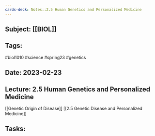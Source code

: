 ```yaml
---
cards-deck: Notes::2.5 Human Genetics and Personalized Medicine
---
```


## Subject: [[BIOL]]
## Tags:
#biol1010 #science #spring23 #genetics 
## Date: 2023-02-23
## Lecture: 2.5 Human Genetics and Personalized Medicine

[[Genetic Origin of Disease]]
[[2.5 Genetic Disease and Personalized Medicine]]

## Tasks:
